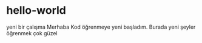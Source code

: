 # hello-world
yeni bir çalışma
Merhaba 
Kod öğrenmeye yeni başladım. Burada yeni şeyler öğrenmek çok güzel
